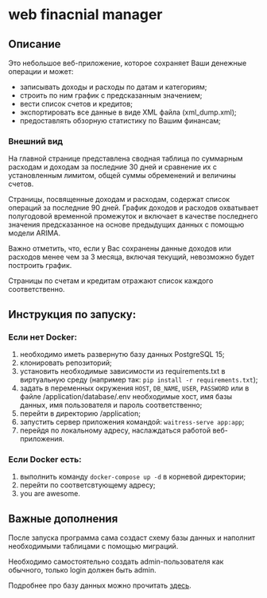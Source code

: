 # web finacnial manager
## Описание
Это небольшое веб-приложение, которое сохраняет Ваши денежные операции и может:
- записывать доходы и расходы по датам и категориям;
- строить по ним график с предсказанным значением;
- вести список счетов и кредитов;
- экспортировать все данные в виде XML файла (xml_dump.xml);
- предоставлять обзорную статистику по Вашим финансам;
### Внешний вид
На главной странице представлена сводная таблица по суммарным расходам и доходам за последние 30 дней и сравнение их с установленным лимитом, общей суммы обременений и величины счетов. 

Страницы, посвященные доходам и расходам, содержат список операций за последние 90 дней. График доходов и расходов охватывает полугодовой временной промежуток и включает в качестве последнего значения предсказанное на основе предыдущих данных с помощью модели ARIMA.

Важно отметить, что, если у Вас сохранены данные доходов или расходов менее чем за 3 месяца, включая текущий, невозможно будет построить график.

Страницы по счетам и кредитам отражают список каждого соответственно.

## Инструкция по запуску:
### Если нет Docker:
1. необходимо иметь развернутю базу данных PostgreSQL 15;
2. клонировать репозиторий;
3. установить необходимые зависимости из requirements.txt в виртуальную среду (например так: `pip install -r requirements.txt`);
4. задать в переменных окружения `HOST`, `DB_NAME`, `USER`, `PASSWORD` или в файле /application/database/.env необходимые хост, имя базы данных, имя пользователя и пароль соответственно; 
5. перейти в директорию /application;
6. запустить сервер приложения командой: `waitress-serve app:app`;
7. перейдя по локальному адресу, наслаждаться работой веб-приложения.

### Если Docker есть:
1. выполнить команду `docker-compose up -d` в корневой директории;
2. перейти по соответсвтующему адресу;
3. you are awesome.
## Важные дополнения
После запуска программа сама создаст схему базы данных и наполнит необходимыми таблицами с помощью миграций.

Необходимо самостоятельно создать admin-пользователя как обычного, только login должен быть admin.

Подробнее про базу данных можно прочитать [здесь](https://github.com/ExtremCode/web_finacnial_manager/tree/main/application/database/technical%20information).
